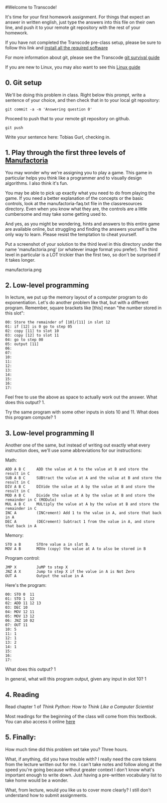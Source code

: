 #Welcome to Transcode!

It's time for your first homework assignment.  For things that expect
an answer in written english, just type the answers into this file on
their own line, and push it to your remote git repository with the rest
of your homework.

If you have not completed the Transcode pre-class setup, please be sure to
follow this link and [install all the required software](https://docs.google.com/document/d/15W7T-qfVfm07V0vsRKrWGK_Y-PRPXF_KQzxwwTn15Gs/)

For more information about git, please see the Transcode [git survival guide](https://docs.google.com/document/d/1_tGsZHWksC9U2XoBxkN5QrtFcdACfQUV0qeugCJzAzc/)

If you are new to Linux, you may also want to see this [Linux guide](https://docs.google.com/document/d/1yqysf74rdhGpO59Wh0DgMsYaSHYSfmL7FdXMmxPOL58/)


## 0. Git setup

We'll be doing this problem in class.  Right below this prompt,
write a sentence of your choice, and then check that in to your local
git repository:

    git commit -a -m 'Answering question 0'

Proceed to push that to your remote git repository on github.

    git push

Write your sentence here: Tobias Gurl, checking in.


## 1. Play through the first three levels of [Manufactoria](http://pleasingfungus.com/Manufactoria/)

You may wonder why we're assigning you to play a game.  This game in
particular helps you think like a programmer and to visually design
algorithms.  I also think it's fun.

You may be able to pick up exactly what you need to do from playing
the game.  If you need a better explanation of the concepts or the
basic controls, look at the manufactoria-faq.txt file in the
classresources directory.  Even when you know what they are, the
controls are a little cumbersome and may take some getting used to.

And yes, as you might be wondering, hints and answers to this entire
game are available online, but struggling and finding the answers
yourself is the only way to learn.  Please resist the temptation to
cheat yourself.

Put a screenshot of your solution to the third level in this directory
under the name 'manufactoria.png' (or whatever image format you
prefer).  The third level in particular is a LOT trickier than the
first two, so don't be surprised if it takes longer.

manufactoria.png


## 2. Low-level programming

In lecture, we put up the memory layout of a computer program to do
exponentiation.  Let's do another problem like that, but with a
different program.  Remember, square brackets like [this] mean "the
number stored in this slot":

    00: Store the remainder of [10]/[11] in slot 12
    01: if [12] is 0 go to step 05
    02: copy [11] to slot 10
    03: copy [12] to slot 11
    04: go to step 00
    05: output [11]
    06:
    07:
    10: 
    11: 
    12: 
    13: 
    14: 
    15: 
    16: 
    17: 

Feel free to use the above as space to actually work out the
answer. What does this output? 1.

Try the same program with some other inputs in slots 10 and 11.  What
does this program compute? 1

## 3. Low-level programming II

Another one of the same, but instead of writing out exactly what
every instruction does, we'll use some abbreviations for our instructions:

Math:

    ADD A B C     ADD the value at A to the value at B and store the result in C
    SUB A B C     SUBtract the value at A and the value at B and store the result in C
    DIV A B C     DIVide the value at A by the value at B and store the result in C
    MOD A B C     Divide the value at A by the value at B and store the remainder in C (MODulo)
    MUL A B C     MULtiply the value at A by the value at B and store the remainder in C
    INC A         (INCrement) Add 1 to the value in A, and store that back in A
    DEC A         (DECrement) Subtract 1 from the value in A, and store that back in A

Memory:

    STO a B       STOre value a in slot B.
    MOV A B       MOVe (copy) the value at A to also be stored in B

Program control:

    JMP X         JuMP to step X
    JNZ A X       Jump to step X if the value in A is Not Zero
    OUT A         Output the value in A

Here's the program:

    00: STO 0  11
    01: STO 1  12
    02: ADD 11 12 13
    03: DEC 10
    04: MOV 12 11
    05: MOV 13 12
    06: JNZ 10 02
    07: OUT 11
    10: 5
    11: 1
    12: 1
    13: 2
    14: 1
    15: 
    16:
    17:

What does this output? 1

In general, what will this program output, given any input in slot 10? 1


## 4. Reading

Read chapter 1 of *Think Python: How to Think Like a Computer Scientist*

Most readings for the beginning of the class will come from this textbook.  You can also access it online [here](http://www.greenteapress.com/thinkpython/)


## 5. Finally:

How much time did this problem set take you? Three hours.

What, if anything, did you have trouble with? I really need the core tokens from the lecture written out for me. I can't take notes and follow along at the speed you're going because without greater context I don't know what's important enough to write down. Just having a pre-written vocabulary list to take home would be a wonder.

What, from lecture, would you like us to cover more clearly? I still don't understand how to submit assignments.
